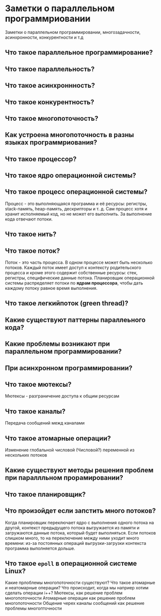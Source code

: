 # Заметки о параллельном программриовании

Заметки о параллельном программировании, многозадачности, асинхронности, конкурентности и т.д

## Что такое параллельное программирование?

## Что такое параллельность? 
## Что такое асинхроннность?
## Что такое конкурентность? 
## Что такое многопоточность?
## Как устроена многопоточность в разны языках программриования? 

## Что такое процессор?
## Что такое ядро операционной системы?
## Что такое процесс операционной системы?
Процесс - это выполняющаяся программа и её ресурсы: регистры, stack-память, heap-память, дескрипторы и т. д. Сам процесс хотя и хранит исполняемый код, но не может его выполнить. За выполнение кода отвечают потоки.
## Что такое нить?
## Что такое поток?
Поток - это часть процесса. В одном процессе может быть несколько потоков. Каждый поток имеет доступ к контексту родительского процесса и кроме этого содержит собственные ресурсы: стек, регистры, специфические данные потока. Планировщик операционной системы распределяет потоки по **ядрам процессора**, чтобы дать каждому потоку равное время выполнения.
## Что такое легкийпоток (green thread)?

## Какие существуют паттерны параллеьного кода?

## Какие проблемы возникают при параллельном программировании?
## При асинхронном программировании?

## Что такое мютексы?
Мютексы - разграничение доступа к общим ресурсам
## Что такое каналы?
Передача сообщений межд каналами 
## Что такое атомарные операции?
Изменение глобальной числовой (Числовой?) переменной из нескольких потоков


## Какие существуют методы решения проблем при параллльном прорамировании?

## Что такое планировщик?
## Что произойдет если запстить много потоков? 
Когда планировщик переключает ядро с выполнения одного потока на другой, контекст предыдущего потока выгружается из памяти и загружаются данные потока, который будет выполняться. Если потоков слишком много, то на переключение между ними уходит много времени: из-за постоянных операций выгрузки-загрузки контекста программа выполняется дольше.

## Что такое  `epoll` в операционной сиcтеме Linux?

Какие прлоблемы многопоточности существуют?
Что такое атомарные и неатомарные операции?
Что происходит, когда мы наприер хотим сделать операции i++?
Мютексы, как решение проблем многопоточности
Атомарные операции как решение проблем многопоточности
Общение черех каналы сообщений как решение проблемы многопточности

